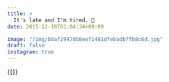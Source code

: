 ```yaml
---
title: >
  It's late and I'm tired. 🌚
date: 2015-12-18T01:04:34+00:00

image: "/img/b0af2947db8eef1481dfebadb7fb8c6d.jpg"
draft: false
instagram: true
---
```


{{<photo src="/img/b0af2947db8eef1481dfebadb7fb8c6d.jpg">}}
